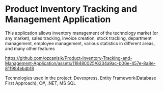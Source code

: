 # Product Inventory Tracking and Management Application
 This application allows inventory management of the technology market (or any market), sales tracking, invoice creation, stock tracking, department management, employee management, various statistics in different areas, and many other features  
 

https://github.com/ozcanisik/Product-Inventory-Tracking-and-Management-Application/assets/118480025/6334a9ac-b06e-457e-8a8e-811984ebdb18

Technologies used in the project: Devexpress, Entity Framework(Database First Approach), C#, .NET, MS SQL

